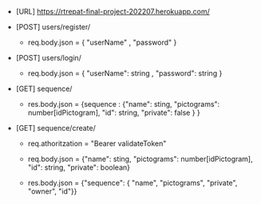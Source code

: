 - [URL] https://rtrepat-final-project-202207.herokuapp.com/

- [POST] users/register/

  - req.body.json = { "userName" , "password" }

- [POST] users/login/

  - req.body.json = { "userName": string , "password": string }

- [GET] sequence/

  - res.body.json = {sequence : {"name": sting, "pictograms": number[idPictogram], "id": string, "private": false } }

- [GET] sequence/create/

  - req.athoritzation = "Bearer validateToken"
  - req.body.json = {"name": sting, "pictograms": number[idPictogram], "id": string, "private": boolean}

  - res.body.json = {"sequence": { "name", "pictograms", "private", "owner", "id"}}
